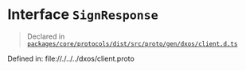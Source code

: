 # Interface `SignResponse`
> Declared in [`packages/core/protocols/dist/src/proto/gen/dxos/client.d.ts`](.)

Defined in:
file://./../../dxos/client.proto
